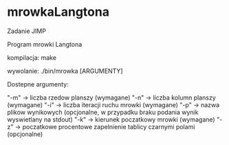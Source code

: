 # mrowkaLangtona
Zadanie JIMP

Program mrowki Langtona

kompilacja: make

wywolanie: ./bin/mrowka [ARGUMENTY]

Dostepne argumenty:

"-m" -> liczba rzedow planszy (wymagane)
"-n" -> liczba kolumn planszy (wymagane)
"-i" -> liczba iteracji ruchu mrowki (wymagane)
"-p" -> nazwa plikow wynikowych (opcjonalne, w przypadku braku podania wynik wyswietlany na stdout)
"-k" -> kierunek poczatkowy mrowki (wymagane)
"-z" -> poczatkowe procentowe zapelnienie tablicy czarnymi polami (opcjonalne)
